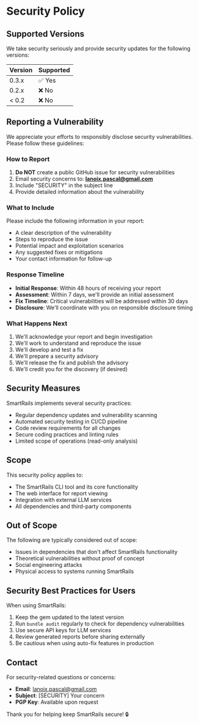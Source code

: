 # Security Policy

## Supported Versions

We take security seriously and provide security updates for the following versions:

| Version | Supported          |
| ------- | ------------------ |
| 0.3.x   | ✅ Yes             |
| 0.2.x   | ❌ No              |
| < 0.2   | ❌ No              |

## Reporting a Vulnerability

We appreciate your efforts to responsibly disclose security vulnerabilities. Please follow these guidelines:

### How to Report

1. **Do NOT** create a public GitHub issue for security vulnerabilities
2. Email security concerns to: **lanoix.pascal@gmail.com**
3. Include "SECURITY" in the subject line
4. Provide detailed information about the vulnerability

### What to Include

Please include the following information in your report:

- A clear description of the vulnerability
- Steps to reproduce the issue
- Potential impact and exploitation scenarios
- Any suggested fixes or mitigations
- Your contact information for follow-up

### Response Timeline

- **Initial Response**: Within 48 hours of receiving your report
- **Assessment**: Within 7 days, we'll provide an initial assessment
- **Fix Timeline**: Critical vulnerabilities will be addressed within 30 days
- **Disclosure**: We'll coordinate with you on responsible disclosure timing

### What Happens Next

1. We'll acknowledge your report and begin investigation
2. We'll work to understand and reproduce the issue
3. We'll develop and test a fix
4. We'll prepare a security advisory
5. We'll release the fix and publish the advisory
6. We'll credit you for the discovery (if desired)

## Security Measures

SmartRails implements several security practices:

- Regular dependency updates and vulnerability scanning
- Automated security testing in CI/CD pipeline
- Code review requirements for all changes
- Secure coding practices and linting rules
- Limited scope of operations (read-only analysis)

## Scope

This security policy applies to:

- The SmartRails CLI tool and its core functionality
- The web interface for report viewing
- Integration with external LLM services
- All dependencies and third-party components

## Out of Scope

The following are typically considered out of scope:

- Issues in dependencies that don't affect SmartRails functionality
- Theoretical vulnerabilities without proof of concept
- Social engineering attacks
- Physical access to systems running SmartRails

## Security Best Practices for Users

When using SmartRails:

1. Keep the gem updated to the latest version
2. Run `bundle audit` regularly to check for dependency vulnerabilities
3. Use secure API keys for LLM services
4. Review generated reports before sharing externally
5. Be cautious when using auto-fix features in production

## Contact

For security-related questions or concerns:

- **Email**: lanoix.pascal@gmail.com
- **Subject**: [SECURITY] Your concern
- **PGP Key**: Available upon request

Thank you for helping keep SmartRails secure! 🔒